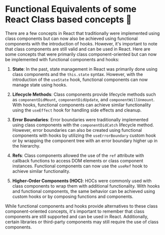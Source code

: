 
  # Functional Equivalents of some React Class based concepts 📝  
  There are a few concepts in React that traditionally were implemented using class components but can now also be achieved using functional components with the introduction of hooks. However, it's important to note that class components are still valid and can be used in React. Here are some concepts that were primarily class component-oriented but can now be implemented with functional components and hooks:

1. **State**: In the past, state management in React was primarily done using class components and the `this.state` syntax. However, with the introduction of the `useState` hook, functional components can now manage state using hooks.

2. **Lifecycle Methods**: Class components provide lifecycle methods such as `componentDidMount`, `componentDidUpdate`, and `componentWillUnmount`. With hooks, functional components can achieve similar functionality using the `useEffect` hook for handling side effects and cleanup.

3. **Error Boundaries**: Error boundaries were traditionally implemented using class components with the `componentDidCatch` lifecycle method. However, error boundaries can also be created using functional components with hooks by utilizing the `useErrorBoundary` custom hook or by wrapping the component tree with an error boundary higher up in the hierarchy.

4. **Refs**: Class components allowed the use of the `ref` attribute with callback functions to access DOM elements or class component instances. Functional components can now use the `useRef` hook to achieve similar functionality.

5. **Higher-Order Components (HOC)**: HOCs were commonly used with class components to wrap them with additional functionality. With hooks and functional components, the same behavior can be achieved using custom hooks or by composing functions and components.

While functional components and hooks provide alternatives to these class component-oriented concepts, it's important to remember that class components are still supported and can be used in React. Additionally, certain libraries or third-party components may still require the use of class components.